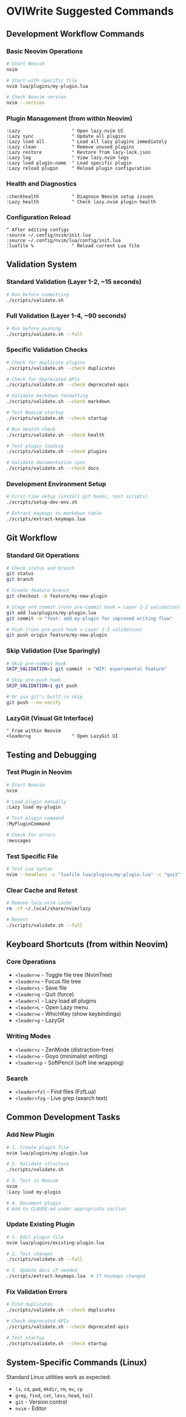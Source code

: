 # OVIWrite Suggested Commands

## Development Workflow Commands

### Basic Neovim Operations

```bash
# Start Neovim
nvim

# Start with specific file
nvim lua/plugins/my-plugin.lua

# Check Neovim version
nvim --version
```

### Plugin Management (from within Neovim)

```vim
:Lazy                   " Open lazy.nvim UI
:Lazy sync              " Update all plugins
:Lazy load all          " Load all lazy plugins immediately
:Lazy clean             " Remove unused plugins
:Lazy restore           " Restore from lazy-lock.json
:Lazy log               " View lazy.nvim logs
:Lazy load plugin-name  " Load specific plugin
:Lazy reload plugin     " Reload plugin configuration
```

### Health and Diagnostics

```vim
:checkhealth            " Diagnose Neovim setup issues
:Lazy health            " Check lazy.nvim plugin health
```

### Configuration Reload

```vim
" After editing configs
:source ~/.config/nvim/init.lua
:source ~/.config/nvim/lua/config/init.lua
:luafile %              " Reload current Lua file
```

## Validation System

### Standard Validation (Layer 1-2, ~15 seconds)

```bash
# Run before committing
./scripts/validate.sh
```

### Full Validation (Layer 1-4, ~90 seconds)

```bash
# Run before pushing
./scripts/validate.sh --full
```

### Specific Validation Checks

```bash
# Check for duplicate plugins
./scripts/validate.sh --check duplicates

# Check for deprecated APIs
./scripts/validate.sh --check deprecated-apis

# Validate markdown formatting
./scripts/validate.sh --check markdown

# Test Neovim startup
./scripts/validate.sh --check startup

# Run health check
./scripts/validate.sh --check health

# Test plugin loading
./scripts/validate.sh --check plugins

# Validate documentation sync
./scripts/validate.sh --check docs
```

### Development Environment Setup

```bash
# First-time setup (install git hooks, test scripts)
./scripts/setup-dev-env.sh

# Extract keymaps to markdown table
./scripts/extract-keymaps.lua
```

## Git Workflow

### Standard Git Operations

```bash
# Check status and branch
git status
git branch

# Create feature branch
git checkout -b feature/my-new-plugin

# Stage and commit (runs pre-commit hook = Layer 1-2 validation)
git add lua/plugins/my-plugin.lua
git commit -m "feat: add my-plugin for improved writing flow"

# Push (runs pre-push hook = Layer 1-3 validation)
git push origin feature/my-new-plugin
```

### Skip Validation (Use Sparingly)

```bash
# Skip pre-commit hook
SKIP_VALIDATION=1 git commit -m "WIP: experimental feature"

# Skip pre-push hook
SKIP_VALIDATION=1 git push

# Or use git's built-in skip
git push --no-verify
```

### LazyGit (Visual Git Interface)

```vim
" From within Neovim
<leader>g               " Open LazyGit UI
```

## Testing and Debugging

### Test Plugin in Neovim

```bash
# Start Neovim
nvim

# Load plugin manually
:Lazy load my-plugin

# Test plugin command
:MyPluginCommand

# Check for errors
:messages
```

### Test Specific File

```bash
# Test Lua syntax
nvim --headless -c "luafile lua/plugins/my-plugin.lua" -c "quit"
```

### Clear Cache and Retest

```bash
# Remove lazy.nvim cache
rm -rf ~/.local/share/nvim/lazy

# Retest
./scripts/validate.sh --full
```

## Keyboard Shortcuts (from within Neovim)

### Core Operations

- `<leader>e` - Toggle file tree (NvimTree)
- `<leader>x` - Focus file tree
- `<leader>s` - Save file
- `<leader>q` - Quit (force)
- `<leader>l` - Lazy load all plugins
- `<leader>L` - Open Lazy menu
- `<leader>w` - WhichKey (show keybindings)
- `<leader>g` - LazyGit

### Writing Modes

- `<leader>z` - ZenMode (distraction-free)
- `<leader>o` - Goyo (minimalist writing)
- `<leader>sp` - SoftPencil (soft line wrapping)

### Search

- `<leader>fzl` - Find files (FzfLua)
- `<leader>fzg` - Live grep (search text)

## Common Development Tasks

### Add New Plugin

```bash
# 1. Create plugin file
nvim lua/plugins/my-plugin.lua

# 2. Validate structure
./scripts/validate.sh

# 3. Test in Neovim
nvim
:Lazy load my-plugin

# 4. Document plugin
# Add to CLAUDE.md under appropriate section
```

### Update Existing Plugin

```bash
# 1. Edit plugin file
nvim lua/plugins/existing-plugin.lua

# 2. Test changes
./scripts/validate.sh --full

# 3. Update docs if needed
./scripts/extract-keymaps.lua  # If keymaps changed
```

### Fix Validation Errors

```bash
# Find duplicates
./scripts/validate.sh --check duplicates

# Check deprecated APIs
./scripts/validate.sh --check deprecated-apis

# Test startup
./scripts/validate.sh --check startup
```

## System-Specific Commands (Linux)

Standard Linux utilities work as expected:

- `ls`, `cd`, `pwd`, `mkdir`, `rm`, `mv`, `cp`
- `grep`, `find`, `cat`, `less`, `head`, `tail`
- `git` - Version control
- `nvim` - Editor
